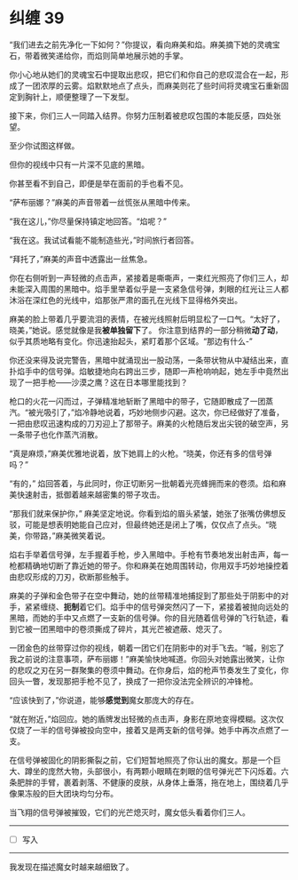 # 纠缠 39

“我们进去之前先净化一下如何？”你提议，看向麻美和焰。麻美摘下她的灵魂宝石，带着微笑递给你，而焰则简单地展示她的手掌。

你小心地从她们的灵魂宝石中提取出悲叹，把它们和你自己的悲叹混合在一起，形成了一团浓厚的云雾。焰默默地点了点头，而麻美则花了些时间将灵魂宝石重新固定到胸针上，顺便整理了一下发型。

接下来，你们三人一同踏入结界。你努力压制着被悲叹包围的本能反感，四处张望。

至少你试图这样做。

但你的视线中只有一片深不见底的黑暗。

你甚至看不到自己，即便是举在面前的手也看不见。

“萨布丽娜？”麻美的声音带着一丝慌张从黑暗中传来。

“我在这儿，”你尽量保持镇定地回答。“焰呢？”

“我在这。我试试看能不能制造些光，”时间旅行者回答。

“拜托了，”麻美的声音中透露出一丝焦急。

你在右侧听到一声轻微的点击声，紧接着是嘶嘶声，一束红光照亮了你们三人，却未能深入周围的黑暗中。焰手里举着似乎是一支紧急信号弹，刺眼的红光让三人都沐浴在深红色的光线中，焰那张严肃的面孔在光线下显得格外突出。

麻美的脸上带着几乎要流泪的表情，在被光线照射后明显松了一口气。“太好了，晓美，”她说。感觉就像是我**被单独留下**了。
你注意到结界的一部分稍微**动了动**，似乎其质地略有变化。你迅速抬起头，紧盯着那个区域。“那边有什么-”

你还没来得及说完警告，黑暗中就涌现出一股动荡，一条带状物从中凝结出来，直扑焰手中的信号弹。焰敏捷地向右跨出三步，随即一声枪响响起，她左手中竟然出现了一把手枪——沙漠之鹰？这在日本哪里能找到？

枪口的火花一闪而过，子弹精准地斩断了黑暗中的带子，它随即散成了一团蒸汽。“被光吸引了，”焰冷静地说着，巧妙地侧步闪避。这次，你已经做好了准备，一把由悲叹迅速构成的刀刃迎上了那带子。麻美的火枪随后发出尖锐的破空声，另一条带子也化作蒸汽消散。

“真是麻烦，”麻美优雅地说着，放下她肩上的火枪。“晓美，你还有多的信号弹吗？”

“有的，” 焰回答着，与此同时，你正切断另一批朝着光亮蜂拥而来的卷须。焰和麻美快速射击，抵御着越来越密集的带子攻击。

“那我们就来保护你，” 麻美坚定地说。你看到焰的眉头紧皱，她张了张嘴仿佛想反驳，可能是想表明她能自己应对，但最终她还是闭上了嘴，仅仅点了点头。“晓美，你带路，”麻美微笑着说。

焰右手举着信号弹，左手握着手枪，步入黑暗中。手枪有节奏地发出射击声，每一枪都精确地切断了靠近她的带子。你和麻美在她周围转动，你用双手巧妙地操控着由悲叹形成的刀刃，砍断那些触手。

麻美的子弹和金色带子在空中舞动，她的丝带精准地捕捉到了那些处于阴影中的对手，紧紧缠绕、**扼制**着它们。焰手中的信号弹突然闪了一下，紧接着被抛向远处的黑暗，而她的手中又点燃了一支新的信号弹。你的目光随着信号弹的飞行轨迹，看到它被一团黑暗中的卷须撕成了碎片，其光芒被遮蔽、熄灭了。

一团金色的丝带穿过你的视线，朝着一团它们在阴影中的对手飞去。“嘁，别忘了我之前说的注意事项，萨布丽娜！”麻美愉快地喊道。你回头对她露出微笑，让你的悲叹之刃在另一群聚集的卷须中舞动。在你身后，焰的枪声节奏发生了变化，你回头一瞥，发现那把手枪不见了，换成了一把你没法完全辨识的冲锋枪。

“应该快到了，”你说道，能够**感觉到**魔女那庞大的存在。

“就在附近，”焰回应。她的盾牌发出轻微的点击声，身影在原地变得模糊。这次仅仅烧了一半的信号弹被投向空中，接着又是两支新的信号弹。她手中再次点燃了一支。

在信号弹被固化的阴影撕裂之前，它们短暂地照亮了你认出的魔女。那是一个巨大、蹲坐的庞然大物，头部很小，有两颗小眼睛在刺眼的信号弹光芒下闪烁着。六条肥胖的手臂，裹着剥落、不健康的皮肤，从身体上垂落，拖在地上，围绕着几乎像果冻般的巨大团块均匀分布。

当飞翔的信号弹被摧毁，它们的光芒熄灭时，魔女低头看着你们三人。

---

- [ ] 写入

---

我发现在描述魔女时越来越细致了。
